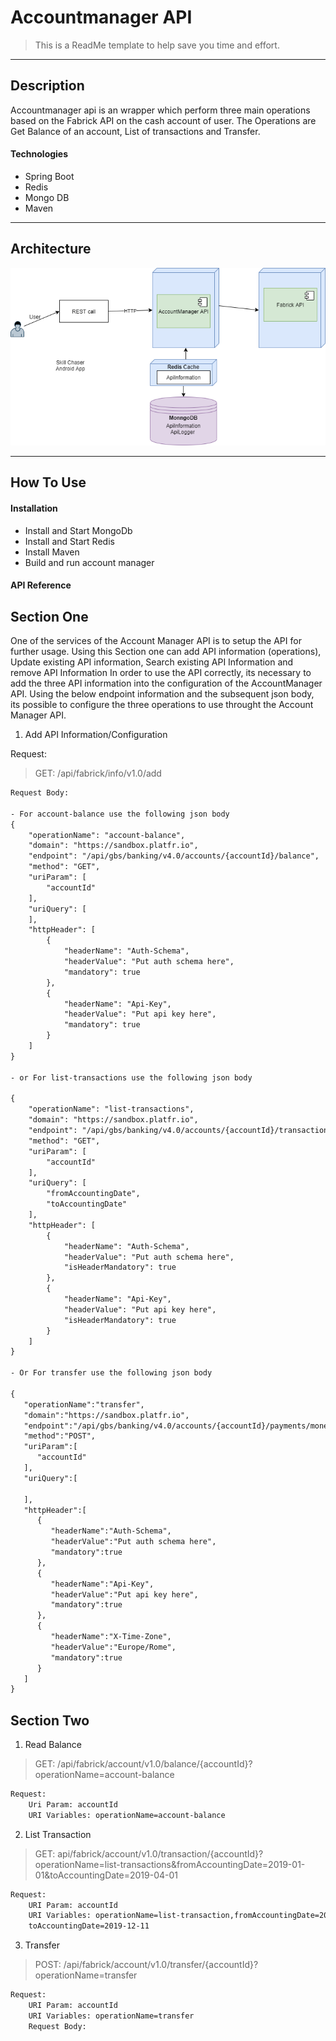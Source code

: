 # Accountmanager API



> This is a ReadMe template to help save you time and effort.

---

## Description

Accountmanager api is an wrapper which perform three main operations based on the Fabrick API on the cash account of user. The Operations are Get Balance of an account, List of transactions and Transfer.

#### Technologies

- Spring Boot 
- Redis 
- Mongo DB
- Maven

---

## Architecture

![Project Image](https://github.com/iKnock/accountmanager/blob/main/arch-dig.png)

---

## How To Use

#### Installation

- Install and Start MongoDb
- Install and Start Redis
- Install Maven
- Build and run account manager

#### API Reference

## Section One
One of the services of the Account Manager API is to setup the API for further usage. Using this Section one can add API information (operations), Update existing API information, Search existing API Information and remove API Information In order to use the API correctly, its necessary to add the three API information into the configuration of the AccountManager API. Using the below endpoint information and the subsequent json body, its possible to configure the three operations to use throught the Account Manager API.

1. Add API Information/Configuration

Request: 

> GET: /api/fabrick/info/v1.0/add

```html
Request Body:

- For account-balance use the following json body
{
    "operationName": "account-balance",
    "domain": "https://sandbox.platfr.io",
    "endpoint": "/api/gbs/banking/v4.0/accounts/{accountId}/balance",
    "method": "GET",
    "uriParam": [
        "accountId"
    ],
    "uriQuery": [
    ],
    "httpHeader": [
        {
            "headerName": "Auth-Schema",
            "headerValue": "Put auth schema here",
            "mandatory": true
        },
        {
            "headerName": "Api-Key",
            "headerValue": "Put api key here",
            "mandatory": true
        }
    ]
}

- or For list-transactions use the following json body

{
    "operationName": "list-transactions",
    "domain": "https://sandbox.platfr.io",
    "endpoint": "/api/gbs/banking/v4.0/accounts/{accountId}/transactions",
    "method": "GET",
    "uriParam": [
        "accountId"
    ],
    "uriQuery": [
        "fromAccountingDate",
        "toAccountingDate"
    ],
    "httpHeader": [
        {
            "headerName": "Auth-Schema",
            "headerValue": "Put auth schema here",
            "isHeaderMandatory": true
        },
        {
            "headerName": "Api-Key",
            "headerValue": "Put api key here",
            "isHeaderMandatory": true
        }
    ]
}

- Or For transfer use the following json body

{
   "operationName":"transfer",
   "domain":"https://sandbox.platfr.io",
   "endpoint":"/api/gbs/banking/v4.0/accounts/{accountId}/payments/money-transfers",
   "method":"POST",
   "uriParam":[
      "accountId"
   ],
   "uriQuery":[
      
   ],
   "httpHeader":[
      {
         "headerName":"Auth-Schema",
         "headerValue":"Put auth schema here",
         "mandatory":true
      },
      {
         "headerName":"Api-Key",
         "headerValue":"Put api key here",
         "mandatory":true
      },
      {
         "headerName":"X-Time-Zone",
         "headerValue":"Europe/Rome",
         "mandatory":true
      }
   ]
}
```

## Section Two

1. Read Balance

>GET: /api/fabrick/account/v1.0/balance/{accountId}?operationName=account-balance

```html
Request:
    Uri Param: accountId
    URI Variables: operationName=account-balance
```

2. List Transaction

>GET: api/fabrick/account/v1.0/transaction/{accountId}?operationName=list-transactions&fromAccountingDate=2019-01-01&toAccountingDate=2019-04-01

```html
Request: 
    URI Param: accountId
    URI Variables: operationName=list-transaction,fromAccountingDate=2019-11-11, 
    toAccountingDate=2019-12-11
```

3. Transfer

>POST: /api/fabrick/account/v1.0/transfer/{accountId}?operationName=transfer
```html
Request: 
    URI Param: accountId
    URI Variables: operationName=transfer
    Request Body:
    
```